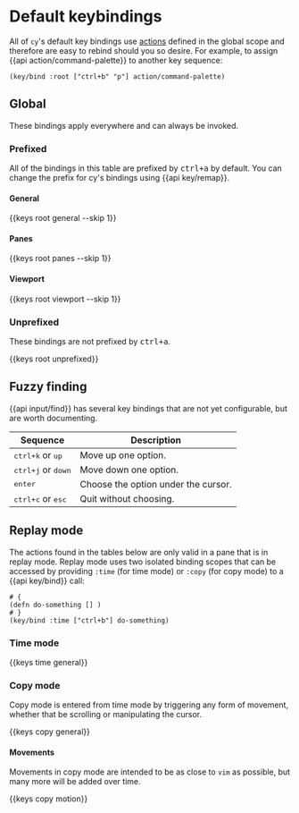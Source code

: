 # Default keybindings

All of `cy`'s default key bindings use [actions](./keybindings.md#actions) defined in the global scope and therefore are easy to rebind should you so desire. For example, to assign {{api action/command-palette}} to another key sequence:

```janet
(key/bind :root ["ctrl+b" "p"] action/command-palette)
```

## Global

These bindings apply everywhere and can always be invoked.

### Prefixed

All of the bindings in this table are prefixed by <kbd>ctrl+a</kbd> by default. You can change the prefix for cy's bindings using {{api key/remap}}.

#### General

{{keys root general --skip 1}}

#### Panes

{{keys root panes --skip 1}}

#### Viewport

{{keys root viewport --skip 1}}

### Unprefixed

These bindings are not prefixed by <kbd>ctrl+a</kbd>.

{{keys root unprefixed}}

## Fuzzy finding

{{api input/find}} has several key bindings that are not yet configurable, but are worth documenting.

| Sequence                             | Description                         |
| ------------------------------------ | ----------------------------------- |
| <kbd>ctrl+k</kbd> or <kbd>up</kbd>   | Move up one option.                 |
| <kbd>ctrl+j</kbd> or <kbd>down</kbd> | Move down one option.               |
| <kbd>enter</kbd>                     | Choose the option under the cursor. |
| <kbd>ctrl+c</kbd> or <kbd>esc</kbd>  | Quit without choosing.              |

## Replay mode

The actions found in the tables below are only valid in a pane that is in replay mode. Replay mode uses two isolated binding scopes that can be accessed by providing `:time` (for time mode) or `:copy` (for copy mode) to a {{api key/bind}} call:

```janet
# {
(defn do-something [] )
# }
(key/bind :time ["ctrl+b"] do-something)
```

### Time mode

{{keys time general}}

### Copy mode

Copy mode is entered from time mode by triggering any form of movement, whether that be scrolling or manipulating the cursor.

{{keys copy general}}

#### Movements

Movements in copy mode are intended to be as close to `vim` as possible, but many more will be added over time.

{{keys copy motion}}
